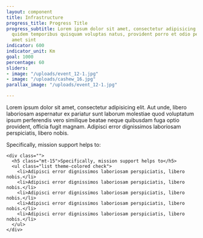 ```yaml
---
layout: component
title: Infrastructure
progress_title: Progress Title
progress_subtitle: Lorem ipsum dolor sit amet, consectetur adipisicing elit. Pariatur
  quidem temporibus quisquam voluptas natus, provident porro et odio perferendis ipsam,
  amet sint
indicator: 600
indicator_unit: Km
goal: 1000
percentage: 60
sliders:
- image: "/uploads/event_12-1.jpg"
- image: "/uploads/cashew_16.jpg"
parallax_image: "/uploads/event_12-1.jpg"

---
```

Lorem ipsum dolor sit amet, consectetur adipisicing elit. Aut unde, libero laboriosam aspernatur ex pariatur sunt laborum molestiae quod voluptatum ipsum perferendis vero similique beatae neque quibusdam fuga optio provident, officia fugit magnam. Adipisci error dignissimos laboriosam perspiciatis, libero nobis.

Specifically, mission support helps to:

    <div class="">
      <h5 class="mt-15">Specifically, mission support helps to</h5>
      <ul class="list theme-colored check">
        <li>Adipisci error dignissimos laboriosam perspiciatis, libero nobis.</li>
        <li>Adipisci error dignissimos laboriosam perspiciatis, libero nobis.</li>
        <li>Adipisci error dignissimos laboriosam perspiciatis, libero nobis.</li>
        <li>Adipisci error dignissimos laboriosam perspiciatis, libero nobis.</li>
        <li>Adipisci error dignissimos laboriosam perspiciatis, libero nobis.</li>
      </ul>
    </div>